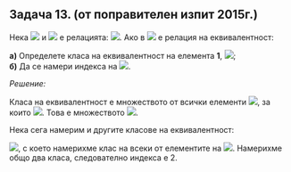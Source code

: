 ## Задача 13. (от поправителен изпит 2015г.) 

Нека <img src="https://latex.codecogs.com/svg.latex?\Large&space;A=\{1,\{1,2\},3,4,5\}"> и <img src="https://latex.codecogs.com/svg.latex?\Large&space;R"> е релацията: <img src="https://latex.codecogs.com/svg.latex?\Large&space;\{(1,1),(1,\{1,2\}),(\{1,2\},1),(\{1,2\},\{1,2\}),(3,3),(3,4),(3,5),(4,3),(4,4),(4,5),(5,3),(5,4),(5,5)\}">. Ако в <img src="https://latex.codecogs.com/svg.latex?\Large&space;R"> е релация на еквивалентност:

**а)** Определете класа на еквивалентност на елемента **1**, <img src="https://latex.codecogs.com/svg.latex?\Large&space;([1]_R)">;<br>
**б)** Да се намери индекса на <img src="https://latex.codecogs.com/svg.latex?\Large&space;R{\;}(I_R)">.

*Решение:*

Класа на еквивалентност е множеството от всички елементи <img src="https://latex.codecogs.com/svg.latex?\Large&space;b">, за които <img src="https://latex.codecogs.com/svg.latex?\Large&space;bR1">. Това е множеството <img src="https://latex.codecogs.com/svg.latex?\Large&space;\{1,\{1,2\}\}">.

Нека сега намерим и другите класове на еквивалентност:

<img src="https://latex.codecogs.com/svg.latex?\Large&space;[3]_R=\{3,4,5\}">, с което намерихме клас на всеки от елементите на <img src="https://latex.codecogs.com/svg.latex?\Large&space;A">. Намерихме общо два класа, следователно индекса е 2.
